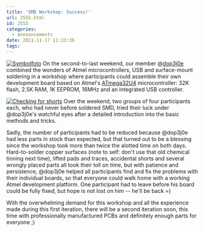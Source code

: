 ```yaml
---
title: 'SMD Workshop: Success!'
url: 2555.html
id: 2555
categories:
  - announcements
date: 2011-11-17 11:33:36
tags:
---
```


[![Symbolfoto](https://blog.shackspace.de/gallery/var/thumbs/Menschen%2C-Daten%2C-Sensationen/SMD-Workshop-2011-11-04-05/DSC_6311.jpg)](https://blog.shackspace.de/gallery/index.php/Menschen-Daten-Sensationen/SMD-Workshop-2011-11-04-05) On the second-to-last weekend, our member @[dop3j0e](http://twitter.com/dop3j0e) combined the wonders of Atmel microcontrollers, USB and surface-mount soldering in a workshop where participants could assemble their own development board based on Atmel's [ATmega32U4](http://www.atmel.com/dyn/products/product_card.asp?part_id=4317&category_id=163&family_id=607&subfamily_id=760) microcontroller: 32K flash, 2.5K RAM, 1K EEPROM, 16MHz and an integrated USB controller.

<!--more-->

[![Checking for shorts](https://blog.shackspace.de/gallery/var/thumbs/Menschen%2C-Daten%2C-Sensationen/SMD-Workshop-2011-11-04-05/DSC_6309.jpg)](https://blog.shackspace.de/gallery/index.php/Menschen-Daten-Sensationen/SMD-Workshop-2011-11-04-05) Over the weekend, two groups of four participants each, who had never before soldered SMD, tried their luck under @dop3j0e's watchful eyes after a detailed introduction into the basic methods and tricks.

Sadly, the number of participants had to be reduced because @dop3j0e had less parts in stock than expected, but that turned out to be a blessing since the workshop took more than twice the alotted time on both days. Hard-to-solder copper surfaces (note to self: don't use that old chemical tinning next time), lifted pads and traces, accidental shorts and several wrongly placed parts all took their toll on time, but with patience and persistence, @dop3j0e helped all participants find and fix the problems with their individual boards, so that everyone could walk home with a working Atmel development platform. One participant had to leave before his board could be fully fixed, but hope is not lost on him -- he'll be back =)

With the overwhelming demand for this workshop and all the experience made during this first iteration, there will be a second iteration soon, this time with professionally manufactured PCBs and definitely enough parts for everyone ;)